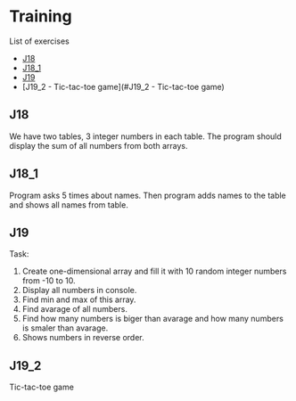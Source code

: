 # Training
List of exercises

* [J18](#J18)
* [J18_1](#J18_1)
* [J19](#J19)
* [J19_2 - Tic-tac-toe game](#J19_2 - Tic-tac-toe game)



## J18

We have two tables, 3 integer numbers in each table.
The program should display the sum of all numbers from both arrays.

## J18_1

Program asks 5 times about names. Then program adds names to the table and shows all names from table.

## J19

Task:
  1. Create one-dimensional array and fill it with 10 random integer numbers from -10 to 10.
  2. Display all numbers in console.
  3. Find min and max of this array.
  4. Find avarage of all numbers.
  5. Find how many numbers is biger than avarage and how many numbers is smaler than avarage.
  6. Shows numbers in reverse order.

## J19_2

Tic-tac-toe game


